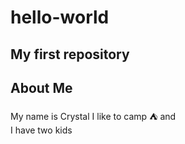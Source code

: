 # hello-world
My first repository
------------------
About Me
-------------------
My name is Crystal
I like to camp ⛺ and  
I have two kids
